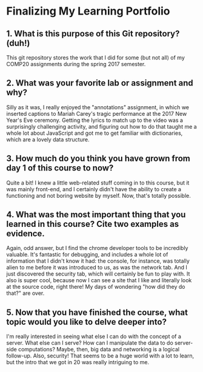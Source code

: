 # Finalizing My Learning Portfolio

## 1. What is this purpose of this Git repository? (duh!)
This git repository stores the work that I did for some (but not all) of my COMP20
assignments during the spring 2017 semester.
## 2. What was your favorite lab or assignment and why?
Silly as it was, I really enjoyed the "annotations" assignment, in which we inserted
captions to Mariah Carey's tragic performance at the 2017 New Year's Eve ceremony. Getting the
lyrics to match up to the video was a surprisingly challenging activity, and figuring out
how to do that taught me a whole lot about JavaScript and got me to get familiar with
dictionaries, which are a lovely data structure.
## 3. How much do you think you have grown from day 1 of this course to now?
Quite a bit! I knew a little web-related stuff coming in to this course, but it was mainly
front-end, and I certainly didn't have the ability to create a functioning and not boring website by myself.
Now, that's totally possible.
## 4. What was the most important thing that you learned in this course? Cite two examples as evidence.
Again, odd answer, but I find the chrome developer tools to be incredibly valuable. It's fantastic for
debugging, and includes a whole lot of information that I didn't know it had: the console, for instance,
was totally alien to me before it was introduced to us, as was the network tab. And I just discovered the
security tab, which will certainly be fun to play with.
It also is super cool, because now I can see a site that I like and literally look at the source code, right
there! My days of wondering "how did they do that?" are over.
## 5. Now that you have finished the course, what topic would you like to delve deeper into?
I'm really interested in seeing what else I can do with the concept of a server. What else can I serve?
How can I manipulate the data to do server-side computations? Maybe, then, big data and networking is a
logical follow-up. Also, security! That seems to be a huge world with a lot to learn, but the intro that
we got in 20 was really intriguing to me.

